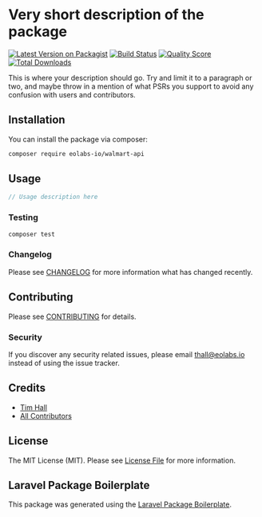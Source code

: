 # Very short description of the package

[![Latest Version on Packagist](https://img.shields.io/packagist/v/eolabs-io/walmart-api.svg?style=flat-square)](https://packagist.org/packages/eolabs-io/walmart-api)
[![Build Status](https://img.shields.io/travis/eolabs-io/walmart-api/master.svg?style=flat-square)](https://travis-ci.org/eolabs-io/walmart-api)
[![Quality Score](https://img.shields.io/scrutinizer/g/eolabs-io/walmart-api.svg?style=flat-square)](https://scrutinizer-ci.com/g/eolabs-io/walmart-api)
[![Total Downloads](https://img.shields.io/packagist/dt/eolabs-io/walmart-api.svg?style=flat-square)](https://packagist.org/packages/eolabs-io/walmart-api)

This is where your description should go. Try and limit it to a paragraph or two, and maybe throw in a mention of what PSRs you support to avoid any confusion with users and contributors.

## Installation

You can install the package via composer:

```bash
composer require eolabs-io/walmart-api
```

## Usage

``` php
// Usage description here
```

### Testing

``` bash
composer test
```

### Changelog

Please see [CHANGELOG](CHANGELOG.md) for more information what has changed recently.

## Contributing

Please see [CONTRIBUTING](CONTRIBUTING.md) for details.

### Security

If you discover any security related issues, please email thall@eolabs.io instead of using the issue tracker.

## Credits

- [Tim Hall](https://github.com/eolabs-io)
- [All Contributors](../../contributors)

## License

The MIT License (MIT). Please see [License File](LICENSE.md) for more information.

## Laravel Package Boilerplate

This package was generated using the [Laravel Package Boilerplate](https://laravelpackageboilerplate.com).
